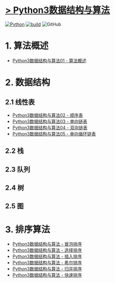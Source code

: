 # [> Python3数据结构与算法](http://www.madmalls.com/blog/category/data-structures-and-algorithms-in-python3/)


[![Python](https://img.shields.io/badge/python-v3.4%2B-blue.svg)](https://www.python.org/)
[![build](https://img.shields.io/badge/build-passing-green.svg)](http://www.madmalls.com/)
![GitHub](https://img.shields.io/github/license/mashape/apistatus.svg)

# 1. 算法概述

- [Python3数据结构与算法01 - 算法概述](http://www.madmalls.com/blog/post/algorithm-introduction/)

# 2. 数据结构

## 2.1 线性表

- [Python3数据结构与算法02 - 顺序表](http://www.madmalls.com/blog/post/order-list/)
- [Python3数据结构与算法03 - 单向链表](http://www.madmalls.com/blog/post/singly-linked-list/)
- [Python3数据结构与算法04 - 双向链表](http://www.madmalls.com/blog/post/doubly-linked-list/)
- [Python3数据结构与算法05 - 单向循环链表](http://www.madmalls.com/blog/post/singly-circular-linked-list/)

## 2.2 栈

## 2.3 队列

## 2.4 树

## 2.5 图

# 3. 排序算法

- [Python3数据结构与算法 - 冒泡排序](http://www.madmalls.com/blog/post/bubble-sort-algorithm/)
- [Python3数据结构与算法 - 选择排序](http://www.madmalls.com/blog/post/selection-sort-algorithm/)
- [Python3数据结构与算法 - 插入排序](http://www.madmalls.com/blog/post/insertion-sort-algorithm/)
- [Python3数据结构与算法 - 希尔排序](http://www.madmalls.com/blog/post/shell-sort-algorithm/)
- [Python3数据结构与算法 - 归并排序](http://www.madmalls.com/blog/post/merge-sort-algorithm/)
- [Python3数据结构与算法 - 快速排序](http://www.madmalls.com/blog/post/quick-sort-algorithm/)
